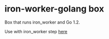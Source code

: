 # iron-worker-golang box

Box that runs iron_worker and Go 1.2.

Use with iron_worker step [here](https://app.wercker.com/#applications/530001f5f9532e117802d4ba/tab/details)
